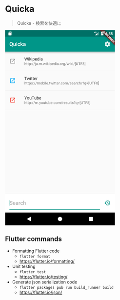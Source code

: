 # Quicka

> Quicka - 検索を快適に

<img src="/.github/Screenshot.png" width="360" />

## Flutter commands

- Formatting Flutter code
  - `flutter format`
  - https://flutter.io/formatting/
- Unit testing
  - `flutter test`
  - https://flutter.io/testing/
- Generate json serialization code
  - `flutter packages pub run build_runner build`
  - https://flutter.io/json/
